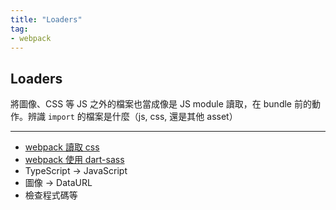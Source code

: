 ```yaml
---
title: "Loaders"
tag: 
- webpack
---
```


##  Loaders
將圖像、CSS 等 JS 之外的檔案也當成像是 JS module 讀取，在 bundle 前的動作。辨識 `import` 的檔案是什麼（js, css, 還是其他 asset）

---

- [webpack 讀取 css](webpack%20讀取%20css.md)
- [webpack 使用 dart-sass](webpack%20使用%20dart-sass.md)
- TypeScript -> JavaScript
- 圖像 -> DataURL
- 檢查程式碼等
